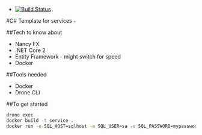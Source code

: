 * [![Build Status](https://drone.seattleslow.com/api/badges/josmo/sample-dotnet-service-1/status.svg)](https://drone.seattleslow.com/josmo/sample-dotnet-service-1)

#C# Template for services - 

##Tech to know about

* Nancy FX
* .NET Core 2
* Entity Framework - might switch for speed
* Docker

##Tools needed

* Docker
* Drone CLI


##To get started

```sh
drone exec
docker build -t service .
docker run -e SQL_HOST=sqlhost -e SQL_USER=sa -e SQL_PASSWORD=mypassword service
```


